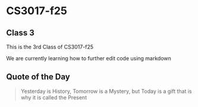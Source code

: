 # CS3017-f25

## Class 3
This is the 3rd Class of CS3017-f25

We are currently learning how to further edit code using markdown

## Quote of the Day
> Yesterday is History, Tomorrow is a Mystery, but Today is a gift that is why it is called the Present
